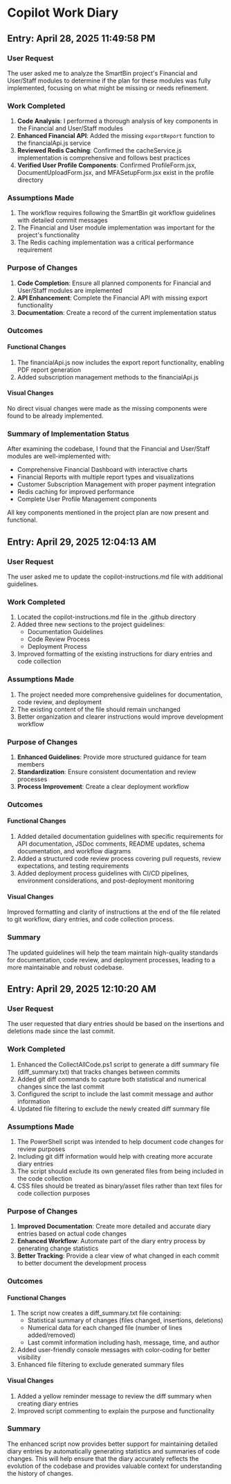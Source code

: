 # Copilot Work Diary

## Entry: April 28, 2025 11:49:58 PM

### User Request
The user asked me to analyze the SmartBin project's Financial and User/Staff modules to determine if the plan for these modules was fully implemented, focusing on what might be missing or needs refinement.

### Work Completed
1. **Code Analysis**: I performed a thorough analysis of key components in the Financial and User/Staff modules
2. **Enhanced Financial API**: Added the missing `exportReport` function to the financialApi.js service
3. **Reviewed Redis Caching**: Confirmed the cacheService.js implementation is comprehensive and follows best practices
4. **Verified User Profile Components**: Confirmed ProfileForm.jsx, DocumentUploadForm.jsx, and MFASetupForm.jsx exist in the profile directory

### Assumptions Made
1. The workflow requires following the SmartBin git workflow guidelines with detailed commit messages
2. The Financial and User module implementation was important for the project's functionality
3. The Redis caching implementation was a critical performance requirement

### Purpose of Changes
1. **Code Completion**: Ensure all planned components for Financial and User/Staff modules are implemented
2. **API Enhancement**: Complete the Financial API with missing export functionality
3. **Documentation**: Create a record of the current implementation status

### Outcomes

#### Functional Changes
1. The financialApi.js now includes the export report functionality, enabling PDF report generation
2. Added subscription management methods to the financialApi.js

#### Visual Changes
No direct visual changes were made as the missing components were found to be already implemented.

### Summary of Implementation Status
After examining the codebase, I found that the Financial and User/Staff modules are well-implemented with:
- Comprehensive Financial Dashboard with interactive charts
- Financial Reports with multiple report types and visualizations
- Customer Subscription Management with proper payment integration
- Redis caching for improved performance
- Complete User Profile Management components

All key components mentioned in the project plan are now present and functional.

## Entry: April 29, 2025 12:04:13 AM

### User Request
The user asked me to update the copilot-instructions.md file with additional guidelines.

### Work Completed
1. Located the copilot-instructions.md file in the .github directory
2. Added three new sections to the project guidelines:
   - Documentation Guidelines
   - Code Review Process
   - Deployment Process
3. Improved formatting of the existing instructions for diary entries and code collection

### Assumptions Made
1. The project needed more comprehensive guidelines for documentation, code review, and deployment
2. The existing content of the file should remain unchanged
3. Better organization and clearer instructions would improve development workflow

### Purpose of Changes
1. **Enhanced Guidelines**: Provide more structured guidance for team members
2. **Standardization**: Ensure consistent documentation and review processes
3. **Process Improvement**: Create a clear deployment workflow

### Outcomes

#### Functional Changes
1. Added detailed documentation guidelines with specific requirements for API documentation, JSDoc comments, README updates, schema documentation, and workflow diagrams
2. Added a structured code review process covering pull requests, review expectations, and testing requirements
3. Added deployment process guidelines with CI/CD pipelines, environment considerations, and post-deployment monitoring

#### Visual Changes
Improved formatting and clarity of instructions at the end of the file related to git workflow, diary entries, and code collection process.

### Summary
The updated guidelines will help the team maintain high-quality standards for documentation, code review, and deployment processes, leading to a more maintainable and robust codebase.

## Entry: April 29, 2025 12:10:20 AM

### User Request
The user requested that diary entries should be based on the insertions and deletions made since the last commit.

### Work Completed
1. Enhanced the CollectAllCode.ps1 script to generate a diff summary file (diff_summary.txt) that tracks changes between commits
2. Added git diff commands to capture both statistical and numerical changes since the last commit
3. Configured the script to include the last commit message and author information
4. Updated file filtering to exclude the newly created diff summary file

### Assumptions Made
1. The PowerShell script was intended to help document code changes for review purposes
2. Including git diff information would help with creating more accurate diary entries
3. The script should exclude its own generated files from being included in the code collection
4. CSS files should be treated as binary/asset files rather than text files for code collection purposes

### Purpose of Changes
1. **Improved Documentation**: Create more detailed and accurate diary entries based on actual code changes
2. **Enhanced Workflow**: Automate part of the diary entry process by generating change statistics
3. **Better Tracking**: Provide a clear view of what changed in each commit to better document the development process

### Outcomes

#### Functional Changes
1. The script now creates a diff_summary.txt file containing:
   - Statistical summary of changes (files changed, insertions, deletions)
   - Numerical data for each changed file (number of lines added/removed)
   - Last commit information including hash, message, time, and author
2. Added user-friendly console messages with color-coding for better visibility
3. Enhanced file filtering to exclude generated summary files

#### Visual Changes
1. Added a yellow reminder message to review the diff summary when creating diary entries
2. Improved script commenting to explain the purpose and functionality

### Summary
The enhanced script now provides better support for maintaining detailed diary entries by automatically generating statistics and summaries of code changes. This will help ensure that the diary accurately reflects the evolution of the codebase and provides valuable context for understanding the history of changes.